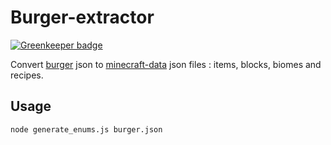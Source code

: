 # Burger-extractor

[![Greenkeeper badge](https://badges.greenkeeper.io/PrismarineJS/burger-extractor.svg)](https://greenkeeper.io/)

Convert [burger](https://github.com/mcdevs/burger) json to
[minecraft-data](https://github.com/PrismarineJS/minecraft-data) json files : items, blocks, biomes and recipes.

## Usage

`node generate_enums.js burger.json`

